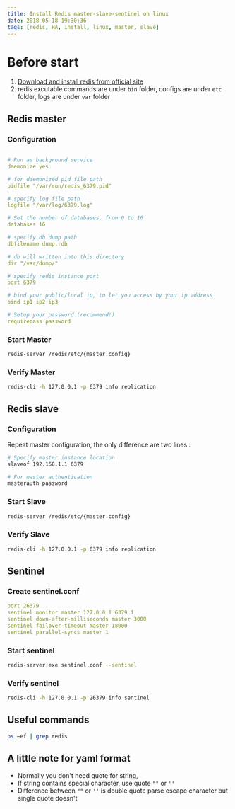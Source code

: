 ```yaml
---
title: Install Redis master-slave-sentinel on linux 
date: 2018-05-18 19:30:36
tags: [redis, HA, install, linux, master, slave]
---
```


# Before start

1. [Download and install redis from official site](https://redis.io/download)
2. redis excutable commands are under `bin` folder, configs are under `etc` folder, logs are under `var` folder

## Redis master

### Configuration

```yaml

# Run as background service
daemonize yes

# for daemonized pid file path
pidfile "/var/run/redis_6379.pid"

# specify log file path
logfile "/var/log/6379.log"

# Set the number of databases, from 0 to 16
databases 16

# specify db dump path
dbfilename dump.rdb

# db will written into this directory
dir "/var/dump/"

# specify redis instance port
port 6379

# bind your public/local ip, to let you access by your ip address
bind ip1 ip2 ip3

# Setup your password (recommend!)
requirepass password
```

### Start Master

```bash
redis-server /redis/etc/{master.config}
```

### Verify Master

```bash
redis-cli -h 127.0.0.1 -p 6379 info replication
```

## Redis slave

### Configuration

Repeat master configuration, the only difference are two lines : 

```bash
# Specify master instance location
slaveof 192.168.1.1 6379

# For master authentication
masterauth password
```

### Start Slave

```bash
redis-server /redis/etc/{master.config}
```

### Verify Slave

```bash
redis-cli -h 127.0.0.1 -p 6379 info replication
```

## Sentinel

### Create sentinel.conf

```yaml
port 26379
sentinel monitor master 127.0.0.1 6379 1
sentinel down-after-milliseconds master 3000
sentinel failover-timeout master 18000
sentinel parallel-syncs master 1
```

### Start sentinel

```bash
redis-server.exe sentinel.conf --sentinel
```

### Verify sentinel

```bash
redis-cli -h 127.0.0.1 -p 26379 info sentinel
```

## Useful commands

```bash
ps –ef | grep redis
```

## A little note for yaml format

* Normally you don't need quote for string, 
* If string contains special character, use quote `""` or `''`
* Difference between `""` or `''` is double quote parse escape character but single quote doesn't